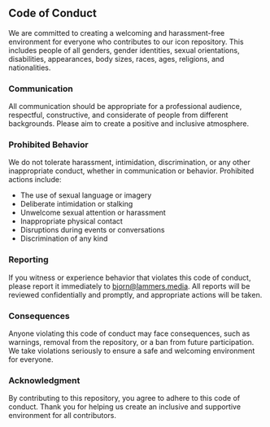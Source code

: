 ## Code of Conduct

We are committed to creating a welcoming and harassment-free environment for everyone who contributes to our icon repository. This includes people of all genders, gender identities, sexual orientations, disabilities, appearances, body sizes, races, ages, religions, and nationalities.

### Communication

All communication should be appropriate for a professional audience, respectful, constructive, and considerate of people from different backgrounds. Please aim to create a positive and inclusive atmosphere.

### Prohibited Behavior

We do not tolerate harassment, intimidation, discrimination, or any other inappropriate conduct, whether in communication or behavior. Prohibited actions include:

- The use of sexual language or imagery
- Deliberate intimidation or stalking
- Unwelcome sexual attention or harassment
- Inappropriate physical contact
- Disruptions during events or conversations
- Discrimination of any kind

### Reporting

If you witness or experience behavior that violates this code of conduct, please report it immediately to [bjorn@lammers.media](mailto:bjorn@lammers.media). All reports will be reviewed confidentially and promptly, and appropriate actions will be taken.

### Consequences

Anyone violating this code of conduct may face consequences, such as warnings, removal from the repository, or a ban from future participation. We take violations seriously to ensure a safe and welcoming environment for everyone.

### Acknowledgment

By contributing to this repository, you agree to adhere to this code of conduct. Thank you for helping us create an inclusive and supportive environment for all contributors.